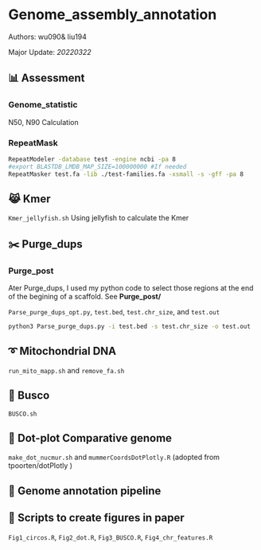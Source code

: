 # Genome_assembly_annotation

Authors: wu090& liu194

Major Update: *20220322*

## :bar_chart: Assessment

### Genome_statistic

N50, N90 Calculation

### RepeatMask

```bash
RepeatModeler -database test -engine ncbi -pa 8
#export BLASTDB_LMDB_MAP_SIZE=100000000 #If needed
RepeatMasker test.fa -lib ./test-families.fa -xsmall -s -gff -pa 8
```

## :joy_cat: Kmer
`Kmer_jellyfish.sh` Using jellyfish to calculate the Kmer

## :scissors: Purge_dups

### Purge_post

Ater Purge_dups, I used my python code to select those regions at the end of the begining of a scaffold. 
See **Purge_post/**  

`Parse_purge_dups_opt.py`, `test.bed`, `test.chr_size`, and `test.out`

```bash
python3 Parse_purge_dups.py -i test.bed -s test.chr_size -o test.out
```

## :curly_loop: Mitochondrial DNA

`run_mito_mapp.sh` and `remove_fa.sh`

## :pushpin: Busco

`BUSCO.sh`

## :triangular_ruler: Dot-plot Comparative genome

`make_dot_nucmur.sh` and `mummerCoordsDotPlotly.R` (adopted from tpoorten/dotPlotly )

## :trumpet: Genome annotation pipeline

## :eyes: Scripts to create figures in paper
`Fig1_circos.R`, `Fig2_dot.R`, `Fig3_BUSCO.R`, `Fig4_chr_features.R`



